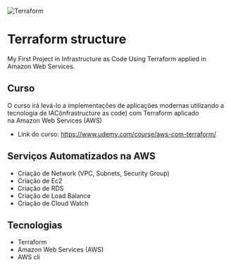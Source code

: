 ![Terraform](https://github.com/LucasRejanio/terraform-structure/workflows/Terraform/badge.svg?branch=main)

# Terraform structure
My First Project in Infrastructure as Code Using Terraform applied in Amazon Web Services.

## Curso 
O curso irá levá-lo a implementações de aplicações modernas utilizando a tecnologia de IAC(infrastructure as code) com Terraform aplicado </br>
na Amazon Web Services (AWS) </br>

  - Link do curso: https://www.udemy.com/course/aws-com-terraform/

## Serviços Automatizados na AWS

  - Criação de Network (VPC, Subnets, Security Group)
  - Criação de Ec2 
  - Criação de RDS 
  - Criação de Load Balance 
  - Criação de Cloud Watch 
  
## Tecnologias 
  - Terraform
  - Amazon Web Services (AWS) 
  - AWS cli
